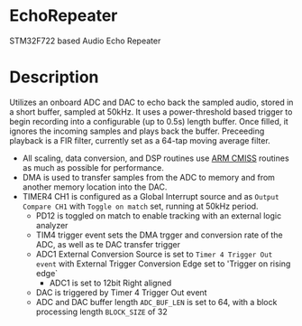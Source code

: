 # EchoRepeater
STM32F722 based Audio Echo Repeater

# Description
Utilizes an onboard ADC and DAC to echo back the sampled audio, stored in a short buffer, sampled at 50kHz. 
It uses a power-threshold based trigger to begin recording into a configurable (up to 0.5s) length buffer.
Once filled, it ignores the incoming samples and plays back the buffer.
Preceeding playback is a FIR filter, currently set as a 64-tap moving average filter.
- All scaling, data conversion, and DSP routines use [ARM CMISS](https://github.com/ARM-software/CMSIS/tree/v4.3.0/CMSIS)
routines as much as possible for performance.
- DMA is used to transfer samples from the ADC to memory and from another memory location into the DAC.
- TIMER4 CH1 is configured as a Global Interrupt source and as `Output Compare CH1` with `Toggle on match` set, running at 50kHz period.
  - PD12 is toggled on match to enable tracking with an external logic analyzer
  - TIM4 trigger event sets the DMA trgger and conversion rate of the ADC, as well as te DAC transfer trigger
  - ADC1 External Conversion Source is set to `Timer 4 Trigger Out event` with  External Trigger Conversion Edge set to 'Trigger on rising edge`
    - ADC1 is set to 12bit Right aligned
  - DAC is triggered by Timer 4 Trigger Out event
  - ADC and DAC buffer length `ADC_BUF_LEN` is set to 64, with a block processing length `BLOCK_SIZE` of 32
  
  
